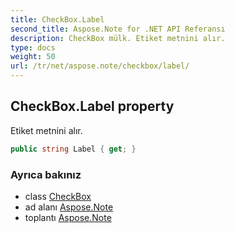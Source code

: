 ```yaml
---
title: CheckBox.Label
second_title: Aspose.Note for .NET API Referansı
description: CheckBox mülk. Etiket metnini alır.
type: docs
weight: 50
url: /tr/net/aspose.note/checkbox/label/
---
```

## CheckBox.Label property

Etiket metnini alır.

```csharp
public string Label { get; }
```

### Ayrıca bakınız

* class [CheckBox](../)
* ad alanı [Aspose.Note](../../checkbox/)
* toplantı [Aspose.Note](../../../)


